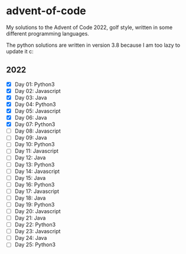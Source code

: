 # advent-of-code

My solutions to the Advent of Code 2022, golf style, written in some different programming languages.

The python solutions are written in version 3.8 because I am too lazy to update it c:

## 2022

- [x] Day 01: Python3
- [x] Day 02: Javascript
- [x] Day 03: Java
- [x] Day 04: Python3
- [x] Day 05: Javascript
- [x] Day 06: Java
- [x] Day 07: Python3
- [ ] Day 08: Javascript
- [ ] Day 09: Java
- [ ] Day 10: Python3
- [ ] Day 11: Javascript
- [ ] Day 12: Java
- [ ] Day 13: Python3
- [ ] Day 14: Javascript
- [ ] Day 15: Java
- [ ] Day 16: Python3
- [ ] Day 17: Javascript
- [ ] Day 18: Java
- [ ] Day 19: Python3
- [ ] Day 20: Javascript
- [ ] Day 21: Java
- [ ] Day 22: Python3
- [ ] Day 23: Javascript
- [ ] Day 24: Java
- [ ] Day 25: Python3

